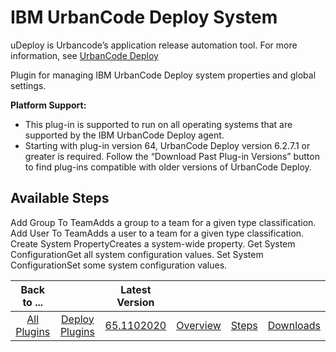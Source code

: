 
IBM UrbanCode Deploy System
===========================



uDeploy is Urbancode’s application release automation tool. For more information, see [UrbanCode Deploy](https://developer.ibm.com/urbancode/products/urbancode-deploy/)


Plugin for managing IBM UrbanCode Deploy system properties and global settings.



**Platform Support:**



* This plug-in is supported to run on all operating systems that are supported by the IBM UrbanCode Deploy agent.
* Starting with plug-in version 64, UrbanCode Deploy version 6.2.7.1 or greater is required. Follow the “Download Past Plug-in Versions” button to find plug-ins compatible with older versions of UrbanCode Deploy.



Available Steps
---------------


Add Group To TeamAdds a group to a team for a given type classification. Add User To TeamAdds a user to a team for a given type classification. Create System PropertyCreates a system-wide property. Get System ConfigurationGet all system configuration values. Set System ConfigurationSet some system configuration values.






|Back to ...||Latest Version||||
| :---: | :---: | :---: | :---: | :---: | :---: |
|[All Plugins](../../index.md)|[Deploy Plugins](../README.md)|[65.1102020](https://raw.githubusercontent.com/UrbanCode/IBM-UCD-PLUGINS/main/files/uDeploy-System/uDeploy-System-65.1102020.zip)|[Overview](overview.md)|[Steps](steps.md)|[Downloads](downloads.md)|

